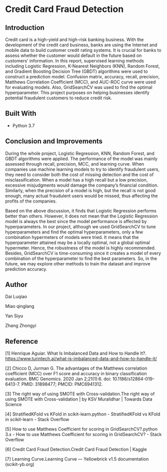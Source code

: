 # Credit Card Fraud Detection
## Introduction
Credit card is a high-yield and high-risk banking business. With the development of the credit card business, banks are 
using the Internet and mobile data to build customer credit rating systems. It is crucial for banks to assess whether 
the customer would default in the future based on customers' information. In this report, supervised learning methods 
including Logistic Regression, K-Nearest Neighbors (KNN), Random Forest, and Gradient Boosting Decision Tree (GBDT) 
algorithms were used to construct a prediction model. Confusion matrix, accuracy, recall, precision, Matthews Correlation 
Coefficient (MCC), and AUC-ROC curve were used for evaluating models. Also, GridSearchCV was used to find the optimal 
hyperparameter. This project purposes on helping businesses identify potential fraudulent customers to reduce credit risk.

## Built With
* Python 3.7


## Conclusion and Improvements 
During the whole project, Logistic Regression, KNN, Random Forest, and GBDT algorithms were applied. The performance of 
the model was mainly assessed through recall, precision, MCC, and learning curve. When companies use machine learning 
models to try to identify fraudulent users, they need to consider both the cost of missing detection and the cost of 
misclassification. When a model has a high recall but a low precision, excessive misjudgments would damage the company’s 
financial condition. Similarly, when the precision of a model is high, but the recall is not good enough, many actual 
fraudulent users would be missed, thus affecting the profits of the companies. 

Based on the above discussion, it finds that Logistic Regression performs better than others. However, it does not mean 
that the Logistic Regression model is always the best since the model performance is affected by hyperparameters. In our 
project, although we used GridSearchCV to tune hyperparameters and find the optimal hyperparameters, only a few 
combination hypermeters of models were tried. It means that the hyperparameter attained may be a locally optimal, not a 
global optimal hypermeter. Hence, the robustness of the model is highly recommended. Besides, GridSearchCV is 
time-consuming since it creates a model of every combination of the hyperparameter to find the best parameters. So, in 
the future, we may explore other methods to train the dataset and improve prediction accuracy. 


## Author 

Dai Luqiao 

Miao qinglang 

Yan Siyu

Zhang Zhongyi


## Reference 
[1] Henrique Aguiar. What Is Imbalanced Data and How to Handle It?. https://www.turintech.ai/what-is-imbalanced-data-and-how-to-handle-it/

[2] Chicco D, Jurman G. The advantages of the Matthews correlation coefficient (MCC) over F1 score and accuracy in binary 
classification evaluation. BMC Genomics. 2020 Jan 2;21(1):6. doi: 10.1186/s12864-019-6413-7. PMID: 31898477; PMCID: PMC6941312.

[3] The right way of using SMOTE with Cross-validation.The right way of using SMOTE with Cross-validation | by KSV Muralidhar | Towards Data Science

[4] StratifiedKFold vs KFold in scikit-learn.python - StratifiedKFold vs KFold in scikit-learn - Stack Overflow

[5] How to use Matthews Coefficient for scoring in GridSearchCV?.python 3.x - How to use Matthews Coefficient for scoring in GridSearchCV? - Stack Overflow

[6] Credit Card Fraud Detection.Credit Card Fraud Detection | Kaggle

[7] Learning Curve.Learning Curve — Yellowbrick v1.5 documentation (scikit-yb.org)